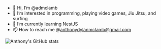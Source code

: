 - 👋 Hi, I’m @admclamb
- 👀 I’m interested in programming, playing video games, Jiu Jitsu, and surfing
- 🌱 I’m currently learning NestJS
- 📫 How to reach me @anthonydylanmclamb@gmail.com

![Anthony's GitHub stats](https://github-readme-stats.vercel.app/api?username=admclamb&show_icons=true&theme=transparent)
